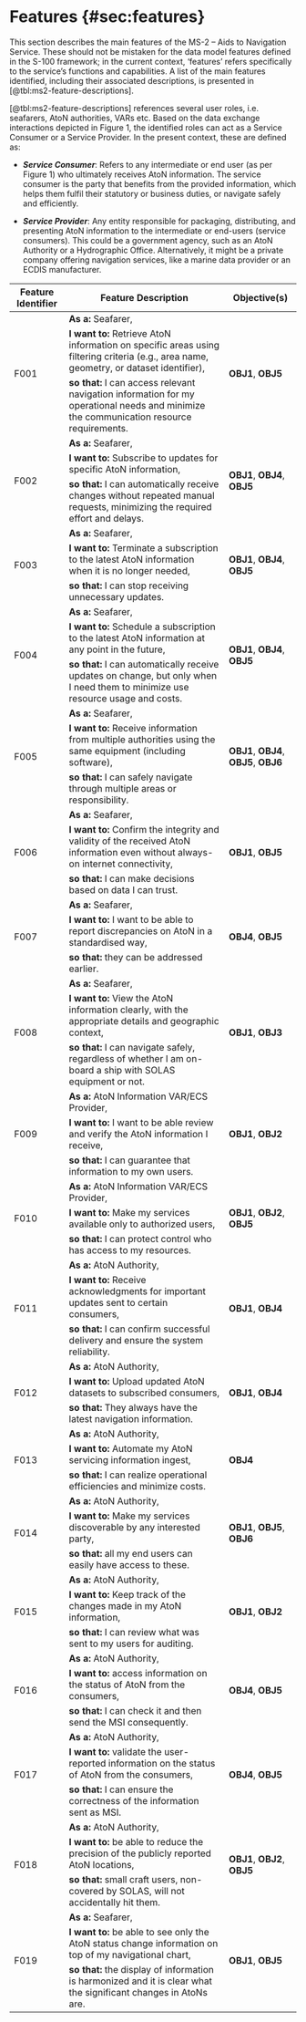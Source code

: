 # Features {#sec:features}

This section describes the main features of the MS-2 – Aids to Navigation Service. These should not be mistaken for the data model features defined in the S-100 framework; in the current context, ‘features’ refers specifically to the service’s functions and capabilities. A list of the main features identified, including their associated descriptions, is presented in [@tbl:ms2-feature-descriptions].

[@tbl:ms2-feature-descriptions] references several user roles, i.e. seafarers, AtoN authorities, VARs etc. Based on the data exchange interactions depicted in Figure 1, the identified roles can act as a Service Consumer or a Service Provider. In the present context, these are defined as:

* ***Service Consumer***: Refers to any intermediate or end user (as per Figure 1) who ultimately receives AtoN information. The service consumer is the party that benefits from the provided information, which helps them fulfil their statutory or business duties, or navigate safely and efficiently.

* ***Service Provider***: Any entity responsible for packaging, distributing, and presenting AtoN information to the intermediate or end-users (service consumers). This could be a government agency, such as an AtoN Authority or a Hydrographic Office. Alternatively, it might be a private company offering navigation services, like a marine data provider or an ECDIS manufacturer.

<div id="html_table" caption="MS-2 Feature Descriptions. {#tbl:ms2-feature-descriptions}">
<table>
<thead>
<tr>
  <th>Feature Identifier</th>
  <th>Feature Description</th>
  <th>Objective(s)</th>
</tr>
</thead>
<tbody>
<tr>
  <td rowspan="3">F001</td>
  <td><strong>As a:</strong> Seafarer,</td>
  <td rowspan="3"><strong>OBJ1</strong>, <strong>OBJ5</strong></td>
</tr>
<tr>
  <td><strong>I want to:</strong> Retrieve AtoN information on specific areas using filtering criteria (e.g., area name, geometry, or dataset identifier), <br/></td>
</tr>
<tr>
  <td><strong>so that:</strong> I can access relevant navigation information for my operational needs and minimize the communication resource requirements.</td>
</tr>
<tr>
  <td rowspan="3">F002</td>
  <td><strong>As a:</strong> Seafarer,</td>
  <td rowspan="3"><strong>OBJ1</strong>, <strong>OBJ4</strong>, <strong>OBJ5</strong></td>
</tr>
<tr>
  <td><strong>I want to:</strong> Subscribe to updates for specific AtoN information, <br/></td>
</tr>
<tr>
  <td><strong>so that:</strong> I can automatically receive changes without repeated manual requests, minimizing the required effort and delays.</td>
</tr>
<tr>
  <td rowspan="3">F003</td>
  <td><strong>As a:</strong> Seafarer,</td>
  <td rowspan="3"><strong>OBJ1</strong>, <strong>OBJ4</strong>, <strong>OBJ5</strong></td>
</tr>
<tr>
  <td><strong>I want to:</strong> Terminate a subscription to the latest AtoN information when it is no longer needed,</td>
</tr>
<tr>
  <td><strong>so that:</strong> I can stop receiving unnecessary updates.</td>
</tr>
<tr>
  <td rowspan="3">F004</td>
  <td><strong>As a:</strong> Seafarer,</td>
  <td rowspan="3"><strong>OBJ1</strong>, <strong>OBJ4</strong>, <strong>OBJ5</strong></td>
</tr>
<tr>
  <td><strong>I want to:</strong> Schedule a subscription to the latest AtoN information at any point in the future,</td>
</tr>
<tr>
  <td><strong>so that:</strong> I can automatically receive updates on change, but only when I need them to minimize use resource usage and costs.</td>
</tr>
<tr>
  <td rowspan="3">F005</td>
  <td><strong>As a:</strong> Seafarer,</td>
  <td rowspan="3"><strong>OBJ1</strong>, <strong>OBJ4</strong>, <strong>OBJ5</strong>, <strong>OBJ6</strong></td>
</tr>
<tr>
  <td><strong>I want to:</strong> Receive information from multiple authorities using the same equipment  (including software),</td>
</tr>
<tr>
  <td><strong>so that:</strong> I can safely navigate through multiple areas or responsibility.</td>
</tr>
<tr>
  <td rowspan="3">F006</td>
  <td><strong>As a:</strong> Seafarer,</td>
  <td rowspan="3"><strong>OBJ1</strong>, <strong>OBJ5</strong></td>
</tr>
<tr>
  <td><strong>I want to:</strong> Confirm the integrity and validity of the received AtoN information even without always-on internet connectivity,</td>
</tr>
<tr>
  <td><strong>so that:</strong> I can make decisions based on data I can trust.</td>
</tr>
<tr>
  <td rowspan="3">F007</td>
  <td><strong>As a:</strong> Seafarer,</td>
  <td rowspan="3"><strong>OBJ4</strong>, <strong>OBJ5</strong></td>
</tr>
<tr>
  <td><strong>I want to:</strong> I want to be able to report discrepancies on AtoN in a standardised way,</td>
</tr>
<tr>
  <td><strong>so that:</strong> they can be addressed earlier.</td>
</tr>
<tr>
  <td rowspan="3">F008</td>
  <td><strong>As a:</strong> Seafarer,</td>
  <td rowspan="3"><strong>OBJ1</strong>, <strong>OBJ3</strong></td>
</tr>
<tr>
  <td><strong>I want to:</strong> View the AtoN information clearly, with the appropriate details and geographic context,</td>
</tr>
<tr>
  <td><strong>so that:</strong> I can navigate safely, regardless of whether I am on-board a ship with SOLAS equipment or not.</td>
</tr>
<tr>
  <td rowspan="3">F009</td>
  <td><strong>As a:</strong> AtoN Information VAR/ECS Provider,</td>
  <td rowspan="3"><strong>OBJ1</strong>, <strong>OBJ2</strong></td>
</tr>
<tr>
  <td><strong>I want to:</strong> I want to be able review and verify the AtoN information I receive,</td>
</tr>
<tr>
  <td><strong>so that:</strong> I can guarantee that information to my own users.</td>
</tr>
<tr>
  <td rowspan="3">F010</td>
  <td><strong>As a:</strong> AtoN Information VAR/ECS Provider,</td>
  <td rowspan="3"><strong>OBJ1</strong>, <strong>OBJ2</strong>, <strong>OBJ5</strong></td>
</tr>
<tr>
  <td><strong>I want to:</strong> Make my services available only to authorized users,</td>
</tr>
<tr>
  <td><strong>so that:</strong> I can protect control who has access to my resources.</td>
</tr>
<tr>
  <td rowspan="3">F011</td>
  <td><strong>As a:</strong> AtoN Authority,</td>
  <td rowspan="3"><strong>OBJ1</strong>, <strong>OBJ4</strong></td>
</tr>
<tr>
  <td><strong>I want to:</strong> Receive acknowledgments for important updates sent to certain consumers,</td>
</tr>
<tr>
  <td><strong>so that:</strong> I can confirm successful delivery and ensure the system reliability.</td>
</tr>
<tr>
  <td rowspan="3">F012</td>
  <td><strong>As a:</strong> AtoN Authority,</td>
  <td rowspan="3"><strong>OBJ1</strong>, <strong>OBJ4</strong></td>
</tr>
<tr>
  <td><strong>I want to:</strong> Upload updated AtoN datasets to subscribed consumers, </td>
</tr>
<tr>
  <td><strong>so that:</strong> They always have the latest navigation information.</td>
</tr>
<tr>
  <td rowspan="3">F013</td>
  <td><strong>As a:</strong> AtoN Authority,</td>
  <td rowspan="3"><strong>OBJ4</strong></td>
</tr>
<tr>
  <td><strong>I want to:</strong> Automate my AtoN servicing information ingest,</td>
</tr>
<tr>
  <td><strong>so that:</strong> I can realize operational efficiencies and minimize costs.</td>
</tr>
<tr>
  <td rowspan="3">F014</td>
  <td><strong>As a:</strong> AtoN Authority,</td>
  <td rowspan="3"><strong>OBJ1</strong>,  <strong>OBJ5</strong>, <strong>OBJ6</strong></td>
</tr>
<tr>
  <td><strong>I want to:</strong> Make my services discoverable by any interested party,</td>
</tr>
<tr>
  <td><strong>so that:</strong> all my end users can easily have access to these.</td>
</tr>
<tr>
  <td rowspan="3">F015</td>
  <td><strong>As a:</strong> AtoN Authority,</td>
  <td rowspan="3"><strong>OBJ1</strong>, <strong>OBJ2</strong></td>
</tr>
<tr>
  <td><strong>I want to:</strong> Keep track of the changes made in my AtoN information,</td>
</tr>
<tr>
  <td><strong>so that:</strong> I can review what was sent to my users for auditing.</td>
</tr>
<tr>
  <td rowspan="3">F016 </td>
  <td><strong>As a:</strong>  AtoN Authority,</td>
  <td rowspan="3"><strong>OBJ4</strong>, <strong>OBJ5</strong></td>
</tr>
<tr>
  <td><strong>I want to:</strong>  access information on the status of AtoN from the consumers,</td>
</tr>
<tr>
  <td><strong>so that:</strong> I can check it and then send the MSI consequently.</td>
</tr>
<tr>
  <td rowspan="3">F017</td>
  <td><strong>As a:</strong> AtoN Authority,</td>
  <td rowspan="3"><strong>OBJ4</strong>, <strong>OBJ5</strong></td>
</tr>
<tr>
  <td><strong>I want to:</strong> validate the user-reported information on the status of AtoN from the consumers,</td>
</tr>
<tr>
  <td><strong>so that:</strong> I can ensure the correctness of the information sent as MSI.</td>
</tr>
<tr>
  <td rowspan="3">F018</td>
  <td><strong>As a:</strong> AtoN Authority,</td>
  <td rowspan="3"><strong>OBJ1</strong>, <strong>OBJ2</strong>, <strong>OBJ5</strong></td>
</tr>
<tr>
  <td><strong>I want to:</strong> be able to reduce the precision of the publicly reported AtoN locations,</td>
</tr>
<tr>
  <td><strong>so that:</strong> small craft users, non-covered by SOLAS, will not accidentally hit them.</td>
</tr>
<tr>
  <td rowspan="3">F019</td>
  <td><strong>As a:</strong> Seafarer,</td>
  <td rowspan="3"><strong>OBJ1</strong>, <strong>OBJ5</strong></td>
</tr>
<tr>
  <td><strong>I want to:</strong> be able to see only the AtoN status change information on top of my navigational chart,</td>
</tr>
<tr>
  <td><strong>so that:</strong> the display of information is harmonized and it is clear what the significant changes in AtoNs are.</td>
</tr>
</tbody>
</table>
</div>